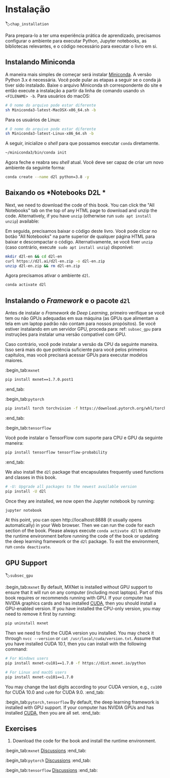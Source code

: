 # Instalação
:label:`chap_installation`

Para prepara-lo a ter uma experiência prática de aprendizado,
precisamos configurar o ambiente para executar Python,
Jupyter notebooks, as bibliotecas relevantes,
e o código necessário para executar o livro em si.

## Instalando Miniconda

A maneira mais simples de começar será instalar
[Miniconda](https://conda.io/en/latest/miniconda.html). A versão Python 3.x
é necessária. Você pode pular as etapas a seguir se o conda já tiver sido instalado.
Baixe o arquivo Miniconda sh correspondente do site
e então execute a instalação a partir da linha de comando
usando  `sh <FILENAME> -b`. Para usuários do macOS:
```bash
# O nome do arquivo pode estar diferente
sh Miniconda3-latest-MacOSX-x86_64.sh -b
```


Para os usuários de Linux:

```bash
# O nome do arquivo pode estar diferente
sh Miniconda3-latest-Linux-x86_64.sh -b
```

A seguir, inicialize o *shell* para que possamos executar `conda` diretamente.

```bash
~/miniconda3/bin/conda init
```


Agora feche e reabra seu *shell* atual. Você deve ser capaz de criar um novo ambiente da seguinte forma:

```bash
conda create --name d2l python=3.8 -y
```


## Baixando os *Notebooks D2L *

Next, we need to download the code of this book. You can click the "All
Notebooks" tab on the top of any HTML page to download and unzip the code.
Alternatively, if you have `unzip` (otherwise run `sudo apt install unzip`) available:

Em seguida, precisamos baixar o código deste livro. Você pode clicar no botão "All Notebooks" na parte superior de qualquer página HTML para baixar e descompactar o código.
Alternativamente, se você tiver `unzip` (caso contrário, execute` sudo apt install unzip`) disponível:

```bash
mkdir d2l-en && cd d2l-en
curl https://d2l.ai/d2l-en.zip -o d2l-en.zip
unzip d2l-en.zip && rm d2l-en.zip
```


Agora precisamos ativar o ambiente `d2l`.

```bash
conda activate d2l
```


## Instalando o *Framework* e o pacote `d2l` 

Antes de instalar o *Framework* de *Deep Learning*, primeiro verifique
se você tem ou não GPUs adequadas em sua máquina
(as GPUs que alimentam a tela em um laptop padrão
não contam para nossos propósitos).
Se você estiver instalando em um servidor GPU,
proceda para: ref: `subsec_gpu` para instruções
para instalar uma versão compatível com GPU.

Caso contrário, você pode instalar a versão da CPU da seguinte maneira. Isso será mais do que potência suficiente para você
pelos primeiros capítulos, mas você precisará acessar GPUs para executar modelos maiores.

:begin_tab:`mxnet`

```bash
pip install mxnet==1.7.0.post1
```


:end_tab:


:begin_tab:`pytorch`

```bash
pip install torch torchvision -f https://download.pytorch.org/whl/torch_stable.html
```


:end_tab:

:begin_tab:`tensorflow`

Você pode instalar o TensorFlow com suporte para CPU e GPU da seguinte maneira:

```bash
pip install tensorflow tensorflow-probability
```


:end_tab:


We also install the `d2l` package that encapsulates frequently used
functions and classes in this book.

```bash
# -U: Upgrade all packages to the newest available version
pip install -U d2l
```


Once they are installed, we now open the Jupyter notebook by running:

```bash
jupyter notebook
```


At this point, you can open http://localhost:8888 (it usually opens automatically) in your Web browser. Then we can run the code for each section of the book.
Please always execute `conda activate d2l` to activate the runtime environment
before running the code of the book or updating the deep learning framework or the `d2l` package.
To exit the environment, run `conda deactivate`.


## GPU Support
:label:`subsec_gpu`

:begin_tab:`mxnet`
By default, MXNet is installed without GPU support
to ensure that it will run on any computer (including most laptops).
Part of this book requires or recommends running with GPU.
If your computer has NVIDIA graphics cards and has installed [CUDA](https://developer.nvidia.com/cuda-downloads),
then you should install a GPU-enabled version.
If you have installed the CPU-only version,
you may need to remove it first by running:

```bash
pip uninstall mxnet
```


Then we need to find the CUDA version you installed.
You may check it through `nvcc --version` or `cat /usr/local/cuda/version.txt`.
Assume that you have installed CUDA 10.1,
then you can install with the following command:

```bash
# For Windows users
pip install mxnet-cu101==1.7.0 -f https://dist.mxnet.io/python

# For Linux and macOS users
pip install mxnet-cu101==1.7.0
```


You may change the last digits according to your CUDA version, e.g., `cu100` for
CUDA 10.0 and `cu90` for CUDA 9.0.
:end_tab:


:begin_tab:`pytorch,tensorflow`
By default, the deep learning framework is installed with GPU support.
If your computer has NVIDIA GPUs and has installed [CUDA](https://developer.nvidia.com/cuda-downloads),
then you are all set.
:end_tab:

## Exercises

1. Download the code for the book and install the runtime environment.

:begin_tab:`mxnet`
[Discussions](https://discuss.d2l.ai/t/23)
:end_tab:

:begin_tab:`pytorch`
[Discussions](https://discuss.d2l.ai/t/24)
:end_tab:

:begin_tab:`tensorflow`
[Discussions](https://discuss.d2l.ai/t/436)
:end_tab:
<!--stackedit_data:
eyJoaXN0b3J5IjpbLTk1NjM1MTEzMSwtMTc1NTIwNTkzOV19
-->